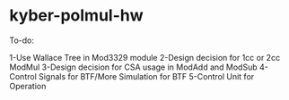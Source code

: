 # kyber-polmul-hw

To-do:

1-Use Wallace Tree in Mod3329 module
2-Design decision for 1cc or 2cc ModMul
3-Design decision for CSA usage in ModAdd and ModSub
4-Control Signals for BTF/More Simulation for BTF
5-Control Unit for Operation
